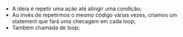 * A ideia é repetir uma ação até atingir uma condição;
* Ao invés de repetirmos o mesmo código várias vezes, criamos um statement que fará uma checagem em cada loop;
* Também chamada de loop;


